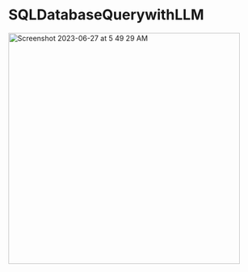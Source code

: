 # SQLDatabaseQuerywithLLM
<img width="458" alt="Screenshot 2023-06-27 at 5 49 29 AM" src="https://github.com/rrahul2203/SQLDatabaseQuerywithLLM/assets/79437844/40d0dd2b-8033-45d0-a04a-3a77e89cf47e">

